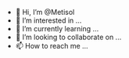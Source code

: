 - 👋 Hi, I’m @Metisol
- 👀 I’m interested in ...
- 🌱 I’m currently learning ...
- 💞️ I’m looking to collaborate on ...
- 📫 How to reach me ...

<!---
Metisol/Metisol is a ✨ special ✨ repository because its `README.md` (this file) appears on your GitHub profile.
You can click the Preview link to take a look at your changes.
--->
